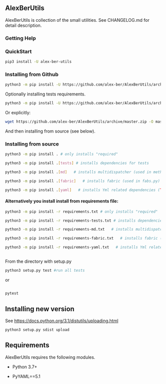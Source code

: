 ## AlexBerUtils

AlexBerUtils is collection of the small utilities. See CHANGELOG.md for detail description.



### Getting Help


### QuickStart
```bash
pip3 install -U alex-ber-utils
```


### Installing from Github

```bash
python3 -m pip install -U https://github.com/alex-ber/AlexBerUtils/archive/master.zip
```
Optionally installing tests requirements.

```bash
python3 -m pip install -U https://github.com/alex-ber/AlexBerUtils/archive/master.zip#egg=alex-ber-utils[tests]
```

Or explicitly:

```bash
wget https://github.com/alex-ber/AlexBerUtils/archive/master.zip -O master.zip; unzip master.zip; rm master.zip
```
And then installing from source (see below).


### Installing from source
```bash
python3 -m pip install . # only installs "required"
```
```bash
python3 -m pip install .[tests] # installs dependencies for tests
```
```bash
python3 -m pip install .[md]   # installs multidispatcher (used in method_overloading_test.py)
```
```bash
python3 -m pip install .[fabric]   # installs fabric (used in fabs.py)
```
```bash
python3 -m pip install .[yaml]   # installs Yml related dependencies (TBD)
```

#### Alternatively you install install from requirements file:
```bash
python3 -m pip install -r requirements.txt # only installs "required"
```
```bash
python3 -m pip install -r requirements-tests.txt # installs dependencies for tests
```
```bash
python3 -m pip install -r requirements-md.txt   # installs multidispatcher (used in method_overloading_test.py)
```
```bash
python3 -m pip install -r requirements-fabric.txt   # installs fabric (used in fabs.py)
```
```bash
python3 -m pip install -r requirements-yaml.txt   # installs Yml related dependencies (TBD)
```


##

From the directory with setup.py
```bash
python3 setup.py test #run all tests
```

or

```bash

pytest
```

## Installing new version
See https://docs.python.org/3.1/distutils/uploading.html 

```bash
python3 setup.py sdist upload
```

## Requirements


AlexBerUtils requires the following modules.

* Python 3.7+

* PyYAML==5.1